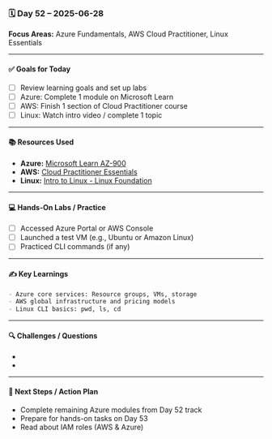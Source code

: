 ### 🗓️ Day 52 – 2025-06-28
**Focus Areas:** Azure Fundamentals, AWS Cloud Practitioner, Linux Essentials

---

#### ✅ **Goals for Today**
- [ ] Review learning goals and set up labs
- [ ] Azure: Complete 1 module on Microsoft Learn
- [ ] AWS: Finish 1 section of Cloud Practitioner course
- [ ] Linux: Watch intro video / complete 1 topic

---

#### 📚 **Resources Used**
- **Azure:** [Microsoft Learn AZ-900](https://learn.microsoft.com/en-us/training/paths/azure-fundamentals/)
- **AWS:** [Cloud Practitioner Essentials](https://explore.skillbuilder.aws/learn/course/external/view/elearning/134/aws-cloud-practitioner-essentials)
- **Linux:** [Intro to Linux - Linux Foundation](https://training.linuxfoundation.org/training/introduction-to-linux/)

---

#### 💻 **Hands-On Labs / Practice**
- [ ] Accessed Azure Portal or AWS Console
- [ ] Launched a test VM (e.g., Ubuntu or Amazon Linux)
- [ ] Practiced CLI commands (if any)

---

#### ✍️ **Key Learnings**
```markdown
- Azure core services: Resource groups, VMs, storage
- AWS global infrastructure and pricing models
- Linux CLI basics: pwd, ls, cd
```

---

#### 🔍 **Challenges / Questions**
-  
-  

---

#### 📌 **Next Steps / Action Plan**
- Complete remaining Azure modules from Day 52 track
- Prepare for hands-on tasks on Day 53
- Read about IAM roles (AWS & Azure)
